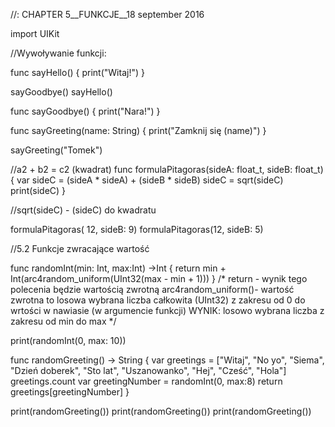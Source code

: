 //: CHAPTER 5__FUNKCJE__18 september 2016

import UIKit

//Wywoływanie funkcji:

func sayHello()
{
print("Witaj!")
}

sayGoodbye()
sayHello()

func sayGoodbye()
{
    print("Nara!")
}

func sayGreeting(name: String)
{
    print("Zamknij się \(name)")
}

sayGreeting("Tomek")



//a2 + b2 = c2 (kwadrat)
func formulaPitagoras(sideA: float_t, sideB: float_t)
{
    var sideC = (sideA * sideA) + (sideB * sideB)
    sideC = sqrt(sideC)
    print(sideC)
}

//sqrt(sideC) - (sideC) do kwadratu

formulaPitagoras( 12, sideB: 9)
formulaPitagoras(12, sideB: 5)


//5.2 Funkcje zwracające wartość

func randomInt(min: Int, max:Int) ->Int
{
    return min + Int(arc4random_uniform(UInt32(max - min + 1)))
}
/*      return - wynik tego polecenia będzie wartością zwrotną
        arc4random_uniform()- wartość zwrotna to losowa wybrana liczba całkowita (UInt32)
        z zakresu od 0 do wrtości w nawiasie (w argumencie funkcji)
        WYNIK: losowo wybrana liczba z zakresu od min do max        */


print(randomInt(0, max: 10))



func randomGreeting() -> String
{
    var greetings = ["Witaj", "No yo", "Siema", "Dzień doberek", "Sto lat", "Uszanowanko", "Hej", "Cześć", "Hola"]
    greetings.count
    var greetingNumber = randomInt(0, max:8)
    return greetings[greetingNumber]
}

print(randomGreeting())
print(randomGreeting())
print(randomGreeting())


